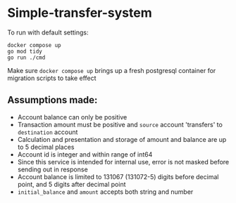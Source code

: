 # Simple-transfer-system

To run with default settings:
```
docker compose up
go mod tidy
go run ./cmd
```

Make sure `docker compose up` brings up a fresh postgresql container for migration scripts to take effect

## Assumptions made:
* Account balance can only be positive
* Transaction amount must be positive and `source` account 'transfers' to `destination` account
* Calculation and presentation and storage of amount and balance are up to 5 decimal places
* Account id is integer and within range of int64
* Since this service is intended for internal use, error is not masked before sending out in response
* Account balance is limited to 131067 (131072-5) digits before decimal point, and 5 digits after decimal point
* `initial_balance` and `amount` accepts both string and number
